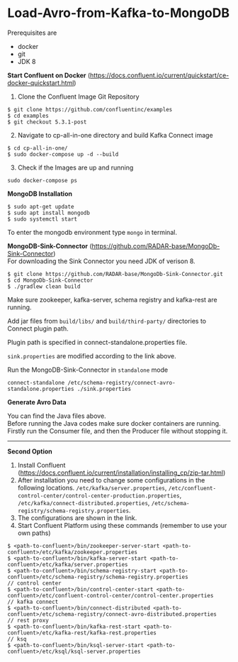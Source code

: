 # Load-Avro-from-Kafka-to-MongoDB

Prerequisites are  
- docker  
- git  
- JDK 8

**Start Confluent on Docker** (https://docs.confluent.io/current/quickstart/ce-docker-quickstart.html)  
1. Clone the Confluent Image Git Repository
```
$ git clone https://github.com/confluentinc/examples
$ cd examples
$ git checkout 5.3.1-post
```

2. Navigate to cp-all-in-one directory and build Kafka Connect image
```
$ cd cp-all-in-one/
$ sudo docker-compose up -d --build
```

3. Check if the Images are up and running
```
sudo docker-compose ps
```


**MongoDB Installation**
```
$ sudo apt-get update
$ sudo apt install mongodb
$ sudo systemctl start
```
To enter the mongodb environment type `mongo` in terminal.

**MongoDB-Sink-Connector** (https://github.com/RADAR-base/MongoDb-Sink-Connector)  
For downloading the Sink Connector you need JDK of verison 8.
```
$ git clone https://github.com/RADAR-base/MongoDb-Sink-Connector.git
$ cd MongoDb-Sink-Connector
$ ./gradlew clean build
```
Make sure zookeeper, kafka-server, schema registry and kafka-rest are running.

Add jar files from `build/libs/` and `build/third-party/` directories to Connect plugin path.

Plugin path is specified in connect-standalone.properties file.

`sink.properties` are modified according to the link above.

Run the MongoDB-Sink-Connector in `standalone` mode
```
connect-standalone /etc/schema-registry/connect-avro-standalone.properties ./sink.properties
```

**Generate Avro Data**

You can find the Java files above.   
Before running the Java codes make sure docker containers are running.     
Firstly run the Consumer file, and then the Producer file without stopping it.

--------------------------------------------------------------------------

**Second Option**

1. Install Confluent (https://docs.confluent.io/current/installation/installing_cp/zip-tar.html)  
2. After installation you need to change some configurations in the following locations. 
`/etc/kafka/server.properties`, `/etc/confluent-control-center/control-center-production.properties`, `/etc/kafka/connect-distributed.properties`, `/etc/schema-registry/schema-registry.properties`.    
3. The configurations are shown in the link.  
4. Start Confluent Platform using these commands (remember to use your own paths)  
```
$ <path-to-confluent>/bin/zookeeper-server-start <path-to-confluent>/etc/kafka/zookeeper.properties
$ <path-to-confluent>/bin/kafka-server-start <path-to-confluent>/etc/kafka/server.properties
$ <path-to-confluent>/bin/schema-registry-start <path-to-confluent>/etc/schema-registry/schema-registry.properties
// control center
$ <path-to-confluent>/bin/control-center-start <path-to-confluent>/etc/confluent-control-center/control-center.properties
// kafka connect
$ <path-to-confluent>/bin/connect-distributed <path-to-confluent>/etc/schema-registry/connect-avro-distributed.properties
// rest proxy
$ <path-to-confluent>/bin/kafka-rest-start <path-to-confluent>/etc/kafka-rest/kafka-rest.properties
// ksq
$ <path-to-confluent>/bin/ksql-server-start <path-to-confluent>/etc/ksql/ksql-server.properties
```
